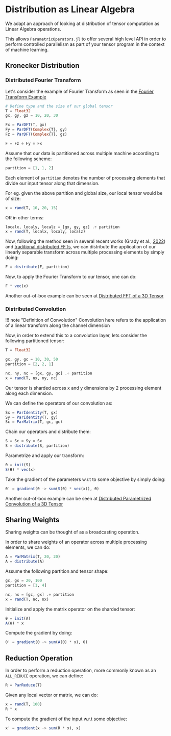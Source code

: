 # Distribution as Linear Algebra

We adapt an approach of looking at distribution of tensor computation as Linear Algebra operations. 

This allows `ParametricOperators.jl` to offer several high level API in order to perform controlled parallelism as part of your tensor program in the context of machine learning.

## Kronecker Distribution

### Distributed Fourier Transform

Let's consider the example of Fourier Transform as seen in the [Fourier Transform Example](@ref) 

```julia
# Define type and the size of our global tensor
T = Float32
gx, gy, gz = 10, 20, 30

Fx = ParDFT(T, gx)
Fy = ParDFT(Complex{T}, gy)
Fz = ParDFT(Complex{T}, gz)

F = Fz ⊗ Fy ⊗ Fx
```

Assume that our data is partitioned across multiple machine according to the following scheme:

```julia
partition = [1, 1, 2]
```

Each element of `partition` denotes the number of processing elements that divide our input tensor along that dimension.

For eg. given the above partition and global size, our local tensor would be of size:

```julia
x = rand(T, 10, 20, 15)
```

OR in other terms:

```julia
localx, localy, localz = [gx, gy, gz] .÷ partition
x = rand(T, localx, localy, localz)
```

Now, following the method seen in several recent works (Grady et al., [2022](https://arxiv.org/pdf/2204.01205.pdf)) and [traditional distributed FFTs](https://jipolanco.github.io/PencilFFTs.jl/dev/tutorial/), we can distribute the application of our linearly separable transform across multiple processing elements by simply doing:

```julia
F = distribute(F, partition)
```

Now, to apply the Fourier Transform to our tensor, one can do:

```julia
F * vec(x)
```

Another out-of-box example can be seen at [Distributed FFT of a 3D Tensor](@ref)

### Distributed Convolution

!!! note "Definition of Convolution"
    Convolution here refers to the application of a linear transform along the channel dimension

Now, in order to extend this to a convolution layer, lets consider the following partitioned tensor:

```julia
T = Float32

gx, gy, gc = 10, 30, 50
partition = [2, 2, 1]

nx, ny, nc = [gx, gy, gc] .÷ partition
x = rand(T, nx, ny, nc)
```

Our tensor is sharded across x and y dimensions by 2 processing element along each dimension. 

We can define the operators of our convolution as:

```julia
Sx = ParIdentity(T, gx)
Sy = ParIdentity(T, gy)
Sc = ParMatrix(T, gc, gc)
```

Chain our operators and distribute them:

```julia
S = Sc ⊗ Sy ⊗ Sx
S = distribute(S, partition)
```

Parametrize and apply our transform:

```julia
θ = init(S)
S(θ) * vec(x)
```

Take the gradient of the parameters w.r.t to some objective by simply doing:

```julia
θ′ = gradient(θ -> sum(S(θ) * vec(x)), θ)
```

Another out-of-box example can be seen at [Distributed Parametrized Convolution of a 3D Tensor](@ref)

## Sharing Weights

Sharing weights can be thought of as a broadcasting operation.

In order to share weights of an operator across multiple processing elements, we can do:

```julia
A = ParMatrix(T, 20, 20)
A = distribute(A)
```

Assume the following partition and tensor shape:

```julia
gc, gx = 20, 100
partition = [1, 4]

nc, nx = [gc, gx] .÷ partition
x = rand(T, nc, nx)
```

Initialize and apply the matrix operator on the sharded tensor:

```julia
θ = init(A)
A(θ) * x
```

Compute the gradient by doing:

```julia
θ′ = gradient(θ -> sum(A(θ) * x), θ)
```

## Reduction Operation

In order to perform a reduction operation, more commonly known as an `ALL_REDUCE` operation, we can define:

```julia
R = ParReduce(T)
```

Given any local vector or matrix, we can do:

```julia
x = rand(T, 100)
R * x
```

To compute the gradient of the input w.r.t some objective:

```julia
x′ = gradient(x -> sum(R * x), x)
```
